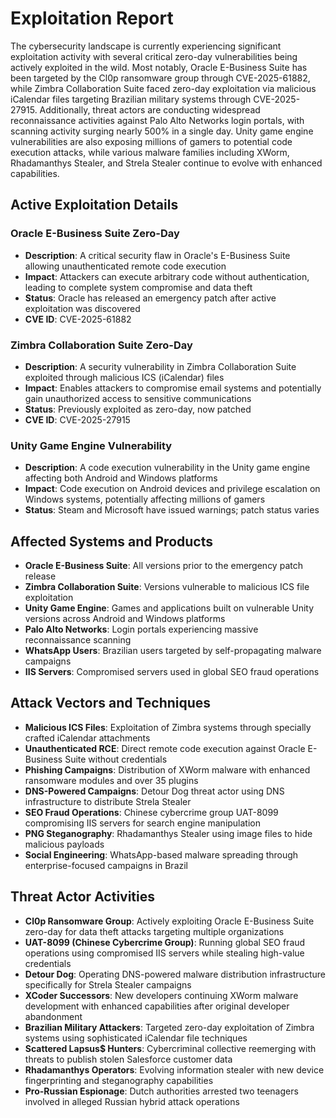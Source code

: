 # Exploitation Report

The cybersecurity landscape is currently experiencing significant exploitation activity with several critical zero-day vulnerabilities being actively exploited in the wild. Most notably, Oracle E-Business Suite has been targeted by the Cl0p ransomware group through CVE-2025-61882, while Zimbra Collaboration Suite faced zero-day exploitation via malicious iCalendar files targeting Brazilian military systems through CVE-2025-27915. Additionally, threat actors are conducting widespread reconnaissance activities against Palo Alto Networks login portals, with scanning activity surging nearly 500% in a single day. Unity game engine vulnerabilities are also exposing millions of gamers to potential code execution attacks, while various malware families including XWorm, Rhadamanthys Stealer, and Strela Stealer continue to evolve with enhanced capabilities.

## Active Exploitation Details

### Oracle E-Business Suite Zero-Day
- **Description**: A critical security flaw in Oracle's E-Business Suite allowing unauthenticated remote code execution
- **Impact**: Attackers can execute arbitrary code without authentication, leading to complete system compromise and data theft
- **Status**: Oracle has released an emergency patch after active exploitation was discovered
- **CVE ID**: CVE-2025-61882

### Zimbra Collaboration Suite Zero-Day
- **Description**: A security vulnerability in Zimbra Collaboration Suite exploited through malicious ICS (iCalendar) files
- **Impact**: Enables attackers to compromise email systems and potentially gain unauthorized access to sensitive communications
- **Status**: Previously exploited as zero-day, now patched
- **CVE ID**: CVE-2025-27915

### Unity Game Engine Vulnerability
- **Description**: A code execution vulnerability in the Unity game engine affecting both Android and Windows platforms
- **Impact**: Code execution on Android devices and privilege escalation on Windows systems, potentially affecting millions of gamers
- **Status**: Steam and Microsoft have issued warnings; patch status varies

## Affected Systems and Products

- **Oracle E-Business Suite**: All versions prior to the emergency patch release
- **Zimbra Collaboration Suite**: Versions vulnerable to malicious ICS file exploitation
- **Unity Game Engine**: Games and applications built on vulnerable Unity versions across Android and Windows platforms
- **Palo Alto Networks**: Login portals experiencing massive reconnaissance scanning
- **WhatsApp Users**: Brazilian users targeted by self-propagating malware campaigns
- **IIS Servers**: Compromised servers used in global SEO fraud operations

## Attack Vectors and Techniques

- **Malicious ICS Files**: Exploitation of Zimbra systems through specially crafted iCalendar attachments
- **Unauthenticated RCE**: Direct remote code execution against Oracle E-Business Suite without credentials
- **Phishing Campaigns**: Distribution of XWorm malware with enhanced ransomware modules and over 35 plugins
- **DNS-Powered Campaigns**: Detour Dog threat actor using DNS infrastructure to distribute Strela Stealer
- **SEO Fraud Operations**: Chinese cybercrime group UAT-8099 compromising IIS servers for search engine manipulation
- **PNG Steganography**: Rhadamanthys Stealer using image files to hide malicious payloads
- **Social Engineering**: WhatsApp-based malware spreading through enterprise-focused campaigns in Brazil

## Threat Actor Activities

- **Cl0p Ransomware Group**: Actively exploiting Oracle E-Business Suite zero-day for data theft attacks targeting multiple organizations
- **UAT-8099 (Chinese Cybercrime Group)**: Running global SEO fraud operations using compromised IIS servers while stealing high-value credentials
- **Detour Dog**: Operating DNS-powered malware distribution infrastructure specifically for Strela Stealer campaigns
- **XCoder Successors**: New developers continuing XWorm malware development with enhanced capabilities after original developer abandonment
- **Brazilian Military Attackers**: Targeted zero-day exploitation of Zimbra systems using sophisticated iCalendar file techniques
- **Scattered Lapsus$ Hunters**: Cybercriminal collective reemerging with threats to publish stolen Salesforce customer data
- **Rhadamanthys Operators**: Evolving information stealer with new device fingerprinting and steganography capabilities
- **Pro-Russian Espionage**: Dutch authorities arrested two teenagers involved in alleged Russian hybrid attack operations